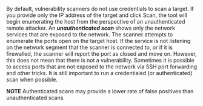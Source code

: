 By default, vulnerability scanners do not use credentials to scan a target. If you provide only the IP address of the target and click Scan, the tool will begin enumerating the host from the perspective of an unauthenticated remote attacker. An **_unauthenticated scan_** shows only the network services that are exposed to the network. The scanner attempts to enumerate the ports open on the target host. If the service is not listening on the network segment that the scanner is connected to, or if it is firewalled, the scanner will report the port as closed and move on. However, this does not mean that there is not a vulnerability. Sometimes it is possible to access ports that are not exposed to the network via SSH port forwarding and other tricks. It is still important to run a credentialed (or authenticated) scan when possible.

**NOTE** Authenticated scans may provide a lower rate of false positives than unauthenticated scans.